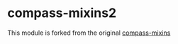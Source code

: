 # compass-mixins2
This module is forked from the original [compass-mixins](https://github.com/Igosuki/compass-mixins)

